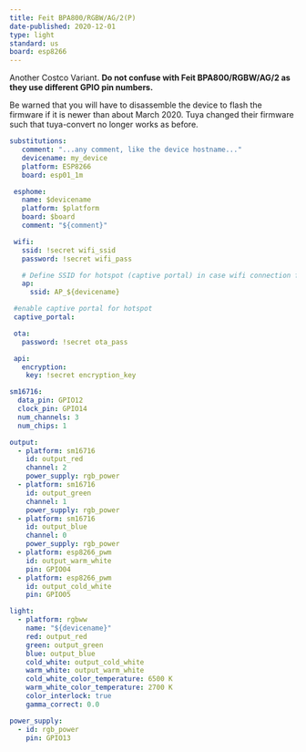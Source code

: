 ```yaml
---
title: Feit BPA800/RGBW/AG/2(P)
date-published: 2020-12-01
type: light
standard: us
board: esp8266
---
```


Another Costco Variant. **Do not confuse with Feit BPA800/RGBW/AG/2 as they use different GPIO pin numbers.**

Be warned that you will have to disassemble the device to flash the firmware if it is newer than about March 2020.
Tuya changed their firmware such that tuya-convert no longer works as before.

```yaml
substitutions:
   comment: "...any comment, like the device hostname..."
   devicename: my_device
   platform: ESP8266
   board: esp01_1m

 esphome:
   name: $devicename
   platform: $platform
   board: $board
   comment: "${comment}"

 wifi:
   ssid: !secret wifi_ssid
   password: !secret wifi_pass

   # Define SSID for hotspot (captive portal) in case wifi connection fails
   ap:
     ssid: AP_${devicename}

 #enable captive portal for hotspot
 captive_portal:

 ota:
   password: !secret ota_pass

 api:
   encryption:
    key: !secret encryption_key

sm16716:
  data_pin: GPIO12
  clock_pin: GPIO14
  num_channels: 3
  num_chips: 1

output:
  - platform: sm16716
    id: output_red
    channel: 2
    power_supply: rgb_power
  - platform: sm16716
    id: output_green
    channel: 1
    power_supply: rgb_power
  - platform: sm16716
    id: output_blue
    channel: 0
    power_supply: rgb_power
  - platform: esp8266_pwm
    id: output_warm_white
    pin: GPIO04
  - platform: esp8266_pwm
    id: output_cold_white
    pin: GPIO05

light:
  - platform: rgbww
    name: "${devicename}"
    red: output_red
    green: output_green
    blue: output_blue
    cold_white: output_cold_white
    warm_white: output_warm_white
    cold_white_color_temperature: 6500 K
    warm_white_color_temperature: 2700 K
    color_interlock: true
    gamma_correct: 0.0

power_supply:
  - id: rgb_power
    pin: GPIO13
```
